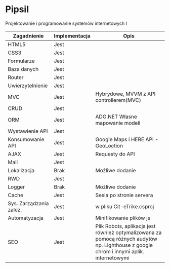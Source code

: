 # PipsiI
Projektowanie i programowanie systemów internetowych I


| Zagadnienie  | Implementacja | Opis |
| ------------- | ------------- | ------------- |
| HTML5  | Jest  |
| CSS3  | Jest  |
| Formularze  | Jest  |
| Baza danych  | Jest  |
| Router  | Jest  |
| Uwierzytelnienie  | Jest  |
| MVC  | Jest  |Hybrydowe, MVVM z API controllerem(MVC)
| CRUD  | Jest  |
| ORM  | Jest  |ADO.NET Własne mapowanie modeli
| Wystawienie API  | Jest  |
| Konsumowanie API  | Jest  |Google Maps i HERE API - GeoLoction
| AJAX  | Jest  |Requesty do API
| Mail  | Jest  |
| Lokalizacja  | Brak  |Możliwe dodanie
| RWD  | Jest  |
| Logger  | Brak  | Możliwe dodanie
| Cache  | Jest  |Sesia po stronie servera
| Sys. Zarządzania zależ.  | Jest  |w pliku Cit-eTrike.csproj
| Automatyzacja  | Jest  |Minifikowanie plików js
| SEO  | Jest  |Plik Robots, aplikacja jest również optymalizowana za pomocą różnych audytów np. Lighthouse z google chrom i innymi aplik. internetowymi
